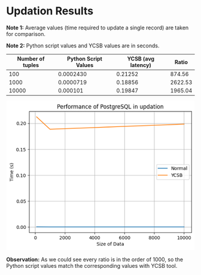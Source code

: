 # Updation Results

**Note 1:** Average values (time required to update a single record) are taken for comparison.

**Note 2:** Python script values and YCSB values are in seconds.

| Number of tuples | Python Script Values | YCSB (avg latency)    | Ratio   |
|------------------|----------------------|---------|---------|
| 100              | 0.0002430            | 0.21252 | 874.56  |
| 1000             | 0.0000719            | 0.18856 | 2622.53 |
| 10000            | 0.000101             | 0.19847 | 1965.04 |

![Comparison Graph](./images/updation_graph_10_lakh_in_database.png)

**Observation:** As we could see every ratio is in the order of 1000, so the Python script values match the corresponding values with YCSB tool.
